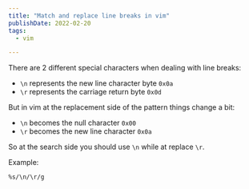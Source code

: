 ```yaml
---
title: "Match and replace line breaks in vim"
publishDate: 2022-02-20
tags:
  - vim

---
```


There are 2 different special characters when dealing with line breaks:

- `\n` represents the new line character byte `0x0a`
- `\r` represents the carriage return byte `0x0d`

But in vim at the replacement side of the pattern things change a bit:

- `\n` becomes the null character `0x00`
- `\r` becomes the new line character `0x0a`

So at the search side you should use `\n` while at replace `\r`.

Example:

```text
%s/\n/\r/g
```
